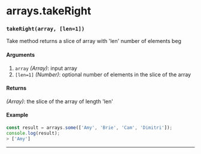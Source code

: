 # arrays.takeRight

<!-- div class="doc-container" -->

<!-- div -->


<!-- div -->

<h3 id="takerightarray-len1"><code>takeRight(array, [len=1])</code></h3>

Take method returns a slice of array with 'len' number of elements beg

#### Arguments
1. `array` *(Array)*: input array
2. `[len=1]` *(Number)*: optional number of elements in the slice of the array

#### Returns
*(Array)*: the slice of the array of length 'len'

#### Example
```js
const result = arrays.some(['Amy', 'Brie', 'Cam', 'Dimitri']);
console.log(result);
> ['Amy']
```
---

<!-- /div -->

<!-- /div -->

<!-- /div -->
